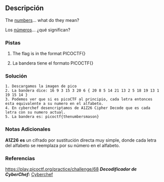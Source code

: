 ## Descripción
The [numbers](https://jupiter.challenges.picoctf.org/static/f209a32253affb6f547a585649ba4fda/the_numbers.png)... what do they mean?

Los [números](https://jupiter.challenges.picoctf.org/static/f209a32253affb6f547a585649ba4fda/the_numbers.png)... ¿qué significan?
### Pistas
1. The flag is in the format PICOCTF{}

1. La bandera tiene el formato PICOCTF{}
### Solución
```
1. Descargamos la imagen de pico
2. La bandera dice: 16 9 3 15 3 20 6 { 20 8 5 14 21 13 2 5 18 19 13 1 19 15 14 }
3. Podemos ver que si es picoCTF al principio, cada letra entonces esta equivalente a su numero en el alfabeto.
4. En cyberchef desencriptamos de A1Z26 Cipher Decode que es cada letra con su numero actual.
5. La bandera es: picoctf{thenumbersmason}
```
### Notas Adicionales
**A1Z26** **es** un cifrado por sustitución directa muy simple, donde cada letra del alfabeto se reemplaza por su número en el alfabeto.
### Referencias
https://play.picoctf.org/practice/challenge/68
***Decodificador de CyberChef:*** [Cyberchef](https://gchq.github.io/CyberChef/)